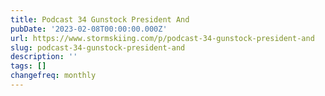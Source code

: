 ```yaml
---
title: Podcast 34 Gunstock President And
pubDate: '2023-02-08T00:00:00.000Z'
url: https://www.stormskiing.com/p/podcast-34-gunstock-president-and
slug: podcast-34-gunstock-president-and
description: ''
tags: []
changefreq: monthly
---
```


<!-- Add post content below -->
